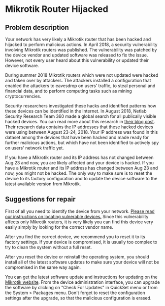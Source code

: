 # Mikrotik Router Hijacked

## Problem description

Your network has very likely a Mikrotik router that has been hacked and hijacked to perform malicious actions. In April 2018, a security vulnerability involving Mikrotik routers was published. The vulnerability was patched by the device vendor and updated software was released to fix the issue. However, not every user heard about this vulnerability or updated their device software. 

During summer 2018 Mikrotik routers which were not updated were hacked and taken over by attackers. The attackers installed a configuration that enabled the attackers to eavesdrop on users' traffic, to steal personal and financial data, and to perform computing tasks such as mining cryptocurrencies. 

Security researchers investigated these hacks and identified patterns how these devices can be identified in the Internet. In August 2018, Netlab Security Research Team 360 made a global search for all publically visible hacked devices. You can read more about this research in [their blog post](http://blog.netlab.360.com/7500-mikrotik-routers-are-forwarding-owners-traffic-to-the-attackers-how-is-yours-en/). Their research data contains the IP addresses that these hacked devices were using between August 23-24, 2018. Your IP address was found in this dataset among the devices that have been hacked and made ready for further malicious actions, but which have not been identified to actively spy on users' network traffic yet. 

If you have a Mikrotik router and its IP address has not changed between Aug 23 and now, you are likely affected and your device is hacked. If you have a Mikrotik router and its IP address has changed between Aug 23 and now, you might not be hacked. The only way to make sure is to reset the device to its factory configuration and to update the device software to the latest available version from Mikrotik. 

## Suggestions for repair

First of all you need to identify the device from your network. [Please read our instructions on locating vulnerable devices.](../locate.md) Since this vulnerability affects only Mikrotik routers, it is very likely you can find this device very easily simply by looking for the correct vendor name. 

After you find the correct device, we recommend you to reset it to its factory settings. If your device is compromised, it is usually too complex to try to clean the system without a full reset. 

After you reset the device or reinstall the operating system, you should install all of the latest software updates to make sure your device will not be compromised in the same way again. 

You can get the latest software update and instructions for updating on the [Mikrotik website](https://mikrotik.com/download).  From the device administration interface, you can upgrade the software by clicking on "Check For Updates" in QuickSet menu or from the System > Packages menu. Don't forget to reset the configuration settings after the upgrade, so that the malicious configuration is erased.
